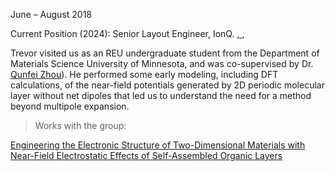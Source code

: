 June – August 2018

Current Position (2024): Senior Layout Engineer, IonQ. <a href="https://www.linkedin.com/in/trevor-steiner-576737116/"><i class="fa-brands fa-linkedin-in"></i>, </a>, <a href="https://scholar.google.com/citations?user=iAKDTMcAAAAJ&hl=en"><i class="ai ai-google-scholar-square ai-3x"></i></a>

Trevor visited us as an REU undergraduate student from the Department of Materials Science University of Minnesota, and was co-supervised by Dr. <a href="http://www.linkedin.com/in/qunfei-zhou-746a9241/">Qunfei Zhou</a>). He performed some early modeling, including DFT calculations, of the near-field potentials generated by 2D periodic molecular layer without net dipoles that led us to understand the need for a method beyond multipole expansion. 

> Works with the group:

<a href="https://arxiv.org/abs/2109.09990">Engineering the Electronic Structure of Two-Dimensional Materials with Near-Field Electrostatic Effects of Self-Assembled Organic Layers</a>
